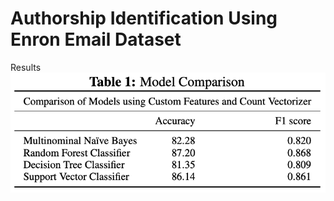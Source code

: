 # Authorship Identification Using Enron Email Dataset
Results
![alt text](https://github.com/VrushankiPatel/Automated_Learning_-_Data_Analysis/blob/main/Pasted%20Graphic.png)
